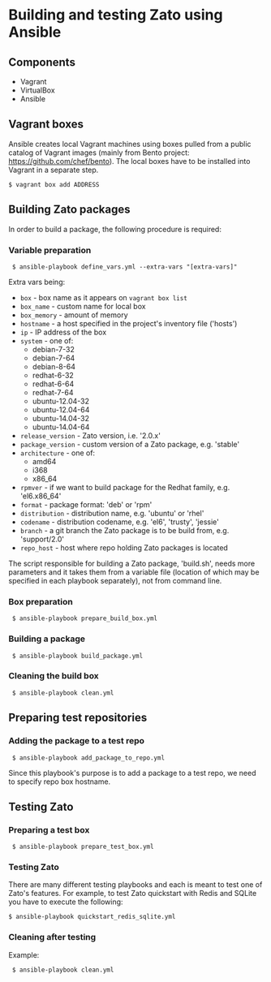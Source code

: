 # Building and testing Zato using Ansible

## Components

* Vagrant
* VirtualBox
* Ansible

## Vagrant boxes

Ansible creates local Vagrant machines using boxes pulled from a public
catalog of Vagrant images (mainly from Bento project:
https://github.com/chef/bento). The local boxes have to be installed
into Vagrant in a separate step.

```
$ vagrant box add ADDRESS
```

## Building Zato packages

In order to build a package, the following procedure is required:

### Variable preparation

```
 $ ansible-playbook define_vars.yml --extra-vars "[extra-vars]"
```

Extra vars being:

- `box` - box name as it appears on `vagrant box list`
- `box_name` - custom name for local box
- `box_memory` - amount of memory
- `hostname` - a host specified in the project's inventory file ('hosts')
- `ip` - IP address of the box
- `system` - one of:
    - debian-7-32
    - debian-7-64
    - debian-8-64
    - redhat-6-32
    - redhat-6-64
    - redhat-7-64
    - ubuntu-12.04-32
    - ubuntu-12.04-64
    - ubuntu-14.04-32
    - ubuntu-14.04-64
- `release_version` - Zato version, i.e. '2.0.x'
- `package_version` - custom version of a Zato package, e.g. 'stable'
- `architecture` - one of:
    - amd64
    - i368
    - x86_64
- `rpmver` - if we want to build package for the Redhat family, e.g. 'el6.x86_64'
- `format` - package format: 'deb' or 'rpm'
- `distribution` - distribution name, e.g. 'ubuntu' or 'rhel'
- `codename` - distribution codename, e.g. 'el6', 'trusty', 'jessie'
- `branch` - a git branch the Zato package is to be build from, e.g. 'support/2.0'
- `repo_host` - host where repo holding Zato packages is located

The script responsible for building a Zato package, 'build.sh', needs
more parameters and it takes them from a variable file (location of which
may be specified in each playbook separately), not from command line.

### Box preparation

```
 $ ansible-playbook prepare_build_box.yml
```

### Building a package

```
 $ ansible-playbook build_package.yml
```

### Cleaning the build box

```
 $ ansible-playbook clean.yml
```

## Preparing test repositories

### Adding the package to a test repo

```
 $ ansible-playbook add_package_to_repo.yml
```

Since this playbook's purpose is to add a package to a test repo,
we need to specify repo box hostname.

## Testing Zato

### Preparing a test box

```
 $ ansible-playbook prepare_test_box.yml
```

### Testing Zato

There are many different testing playbooks and each is meant to test
one of Zato's features. For example, to test Zato quickstart
with Redis and SQLite you have to execute the following:

```
$ ansible-playbook quickstart_redis_sqlite.yml

```

### Cleaning after testing

Example:

```
 $ ansible-playbook clean.yml
```
